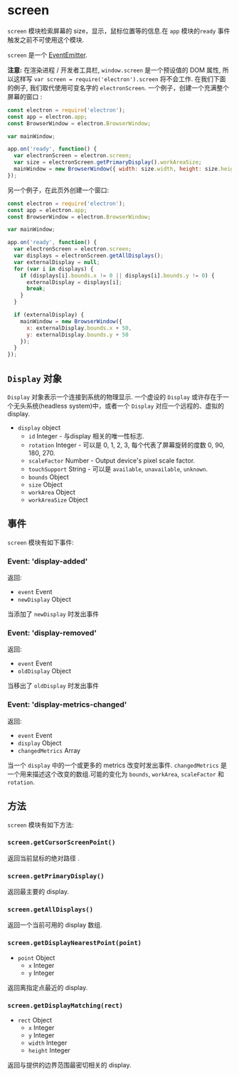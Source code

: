 # screen

`screen` 模块检索屏幕的 size，显示，鼠标位置等的信息.在 `app` 模块的`ready` 事件触发之前不可使用这个模块.

`screen` 是一个 [EventEmitter](http://nodejs.org/api/events.html#events_class_events_eventemitter).

**注意:** 在渲染进程 / 开发者工具栏, `window.screen` 是一个预设值的 DOM
属性, 所以这样写 `var screen = require('electron').screen` 将不会工作.
在我们下面的例子, 我们取代使用可变名字的 `electronScreen`.
一个例子，创建一个充满整个屏幕的窗口 :

```javascript
const electron = require('electron');
const app = electron.app;
const BrowserWindow = electron.BrowserWindow;

var mainWindow;

app.on('ready', function() {
  var electronScreen = electron.screen;
  var size = electronScreen.getPrimaryDisplay().workAreaSize;
  mainWindow = new BrowserWindow({ width: size.width, height: size.height });
});
```

另一个例子，在此页外创建一个窗口:

```javascript
const electron = require('electron');
const app = electron.app;
const BrowserWindow = electron.BrowserWindow;

var mainWindow;

app.on('ready', function() {
  var electronScreen = electron.screen;
  var displays = electronScreen.getAllDisplays();
  var externalDisplay = null;
  for (var i in displays) {
    if (displays[i].bounds.x != 0 || displays[i].bounds.y != 0) {
      externalDisplay = displays[i];
      break;
    }
  }

  if (externalDisplay) {
    mainWindow = new BrowserWindow({
      x: externalDisplay.bounds.x + 50,
      y: externalDisplay.bounds.y + 50
    });
  }
});
```

## `Display` 对象

`Display` 对象表示一个连接到系统的物理显示. 一个虚设的 `Display` 或许存在于一个无头系统(headless system)中，或者一个 `Display` 对应一个远程的、虚拟的display.

* `display` object
  * `id` Integer - 与display 相关的唯一性标志.
  * `rotation` Integer - 可以是 0, 1, 2, 3, 每个代表了屏幕旋转的度数 0, 90, 180, 270.
  * `scaleFactor` Number - Output device's pixel scale factor.
  * `touchSupport` String - 可以是 `available`, `unavailable`, `unknown`.
  * `bounds` Object
  * `size` Object
  * `workArea` Object
  * `workAreaSize` Object

## 事件

`screen` 模块有如下事件:

### Event: 'display-added'

返回:

* `event` Event
* `newDisplay` Object

当添加了 `newDisplay` 时发出事件

### Event: 'display-removed'

返回:

* `event` Event
* `oldDisplay` Object

当移出了 `oldDisplay` 时发出事件

### Event: 'display-metrics-changed'

返回:

* `event` Event
* `display` Object
* `changedMetrics` Array

当一个 `display` 中的一个或更多的 metrics 改变时发出事件.
`changedMetrics` 是一个用来描述这个改变的数组.可能的变化为  `bounds`,
`workArea`, `scaleFactor` 和 `rotation`.

## 方法

`screen` 模块有如下方法:

### `screen.getCursorScreenPoint()`

返回当前鼠标的绝对路径 .

### `screen.getPrimaryDisplay()`

返回最主要的 display.

### `screen.getAllDisplays()`

返回一个当前可用的 display 数组.

### `screen.getDisplayNearestPoint(point)`

* `point` Object
  * `x` Integer
  * `y` Integer

返回离指定点最近的 display.

### `screen.getDisplayMatching(rect)`

* `rect` Object
  * `x` Integer
  * `y` Integer
  * `width` Integer
  * `height` Integer

返回与提供的边界范围最密切相关的 display.

